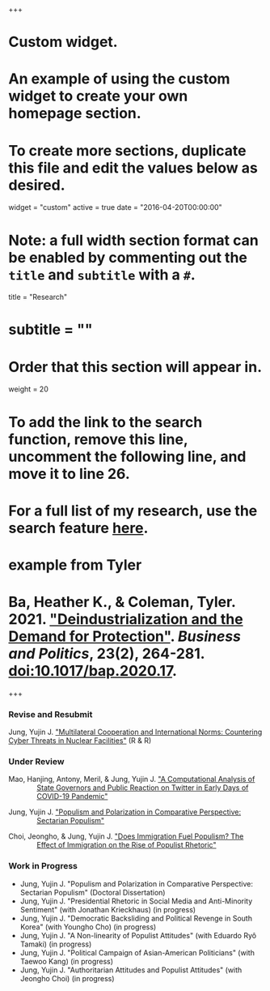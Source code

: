+++
# Custom widget.
# An example of using the custom widget to create your own homepage section.
# To create more sections, duplicate this file and edit the values below as desired.
widget = "custom"
active = true
date = "2016-04-20T00:00:00"

# Note: a full width section format can be enabled by commenting out the `title` and `subtitle` with a `#`.
title = "Research"
# subtitle = ""


# Order that this section will appear in.
weight = 20

# To add the link to the search function, remove this line, uncomment the following line, and move it to line 26.
# For a full list of my research, use the search feature [here](https://www.jacobauthement.com/publication).

# example from Tyler
# Ba, Heather K., & Coleman, Tyler. 2021. ["Deindustrialization and the Demand for Protection"](https://www.tyler-coleman.com/publication/bacoleman2021). _Business and Politics_, 23(2), 264-281. [doi:10.1017/bap.2020.17](https://doi.org/10.1017/bap.2020.17).


+++

### Revise and Resubmit 

<p> Jung, Yujin J. <a href="https://www.yujinjuliajung.com/publication/JungURa"> "Multilateral Cooperation and International Norms: Countering Cyber Threats in Nuclear Facilities"</a> (R & R)</p>


### Under Review

<div style="padding-left: 4em; text-indent: -4em;">
<p> Mao, Hanjing, Antony, Meril, & Jung, Yujin J. <a href="https://www.yujinjuliajung.com/publication/MaoAntonyJungUR"> "A Computational Analysis of State Governors and Public Reaction on Twitter in Early Days of COVID-19 Pandemic"</a>  </p>
<p> Jung, Yujin J. <a href="https://www.yujinjuliajung.com/publication/JungURa"> "Populism and Polarization in Comparative Perspective: Sectarian Populism"</a> </p>
<p> Choi, Jeongho, & Jung, Yujin J. <a href="https://www.yujinjuliajung.com/publication/JungURa"> "Does Immigration Fuel Populism? The Effect of Immigration on the Rise of Populist Rhetoric"</a>  </p>
</div>


### Work in Progress
+ Jung, Yujin J. "Populism and Polarization in Comparative Perspective: Sectarian Populism" (Doctoral Dissertation)
+ Jung, Yujin J. "Presidential Rhetoric in Social Media and Anti-Minority Sentiment" (with Jonathan Krieckhaus) (in progress) 
+ Jung, Yujin J. "Democratic Backsliding and Political Revenge in South Korea"  (with Youngho Cho) (in progress)
+ Jung, Yujin J. "A Non-linearity of Populist Attitudes"  (with Eduardo Ryô Tamaki) (in progress)
+ Jung, Yujin J. "Political Campaign of Asian-American Politicians" (with Taewoo Kang) (in progress)
+ Jung, Yujin J. "Authoritarian Attitudes and Populist Attitudes" (with  Jeongho Choi) (in progress)

